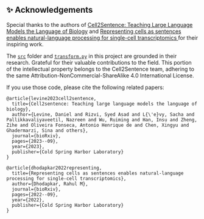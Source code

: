 ## ✨ Acknowledgements 

Special thanks to the authors of [Cell2Sentence: Teaching Large Language Models the Language of Biology](https://github.com/vandijklab/cell2sentence-ft) and [Representing cells as sentences enables natural-language processing for single-cell transcriptomics
](https://github.com/rahuldhodapkar/cell2sentence) for their inspiring work. 

The [`src`](src) folder and [`transform.py`](transform.py) in this project are grounded in their research. Grateful for their valuable contributions to the field. This portion of the intellectual property belongs to the Cell2Sentence team, adhering to the same Attribution-NonCommercial-ShareAlike 4.0 International License.

If you use those code, please cite the following related papers:
```
@article{levine2023cell2sentence,
  title={Cell2sentence: Teaching large language models the language of biology},
  author={Levine, Daniel and Rizvi, Syed Asad and L{\'e}vy, Sacha and Pallikkavaliyaveetil, Nazreen and Wu, Ruiming and Han, Insu and Zheng, Zihe and Oliveira Fonseca, Antonio Henrique de and Chen, Xingyu and Ghadermarzi, Sina and others},
  journal={bioRxiv},
  pages={2023--09},
  year={2023},
  publisher={Cold Spring Harbor Laboratory}
}

@article{dhodapkar2022representing,
  title={Representing cells as sentences enables natural-language processing for single-cell transcriptomics},
  author={Dhodapkar, Rahul M},
  journal={bioRxiv},
  pages={2022--09},
  year={2022},
  publisher={Cold Spring Harbor Laboratory}
}
```
